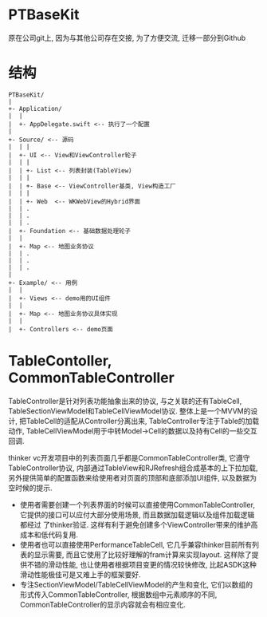 # PTBaseKit

原在公司git上, 因为与其他公司存在交接, 为了方便交流, 迁移一部分到Github

# 结构
```
PTBaseKit/
|
+- Application/
|  |
|  +- AppDelegate.swift <-- 执行了一个配置
|
+- Source/ <-- 源码
|  | |
|  +- UI <-- View和ViewController轮子
|  | |
|  | +- List <-- 列表封装(TableView)
|  | |
|  | +- Base <-- ViewController基类, View构造工厂
|  | |
|  | +- Web  <-- WKWebView的Hybrid界面
|  | .
|  | .
|  | .
|  +- Foundation <-- 基础数据处理轮子
|  |
|  +- Map <-- 地图业务协议
|  | .
|  | .
|  | .
|
+- Example/ <-- 用例
|  |
|  +- Views <-- demo用的UI组件
|  |
|  +- Map <-- 地图业务协议具体实现
|  |
|  +- Controllers <-- demo页面
```

 # TableContoller, CommonTableController
 
 TableController是针对列表功能抽象出来的协议, 与之关联的还有TableCell, TableSectionViewModel和TableCellViewModel协议. 整体上是一个MVVM的设计, 把TableCell的适配从Controller分离出来, TableController专注于Table的加载动作, TableCellViewModel用于中转Model->Cell的数据以及持有Cell的一些交互回调.
 
 thinker vc开发项目中的列表页面几乎都是CommonTableController类, 它遵守TableController协议, 内部通过TableView和RJRefresh组合成基本的上下拉加载, 另外提供简单的配置函数来给使用者对页面的顶部和底部添加UI组件, 以及数据为空时候的提示.
 
  - 使用者需要创建一个列表界面的时候可以直接使用CommonTableController, 它提供的接口可以应付大部分使用场景, 而且数据加载逻辑以及组件加载逻辑都经过 了thinker验证. 这样有利于避免创建多个ViewController带来的维护高成本和低代码复用.
  - 使用者也可以直接使用PerformanceTableCell, 它几乎兼容thinker目前所有列表的显示需要, 而且它使用了比较好理解的fram计算来实现layout. 这样除了提供不错的滑动性能, 也让使用者根据项目变更的情况较快修改, 比起ASDK这种滑动性能极佳可是又难上手的框架要好.
  - 专注SectionViewModel/TableCellViewModel的产生和变化, 它们以数组的形式传入CommonTableController, 根据数组中元素顺序的不同, CommonTableController的显示内容就会有相应变化.
 
 
 
 
 
 
 
